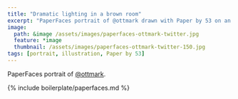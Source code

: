 ```yaml
---
title: "Dramatic lighting in a brown room"
excerpt: "PaperFaces portrait of @ottmark drawn with Paper by 53 on an iPad."
image: 
  path: &image /assets/images/paperfaces-ottmark-twitter.jpg 
  feature: *image
  thumbnail: /assets/images/paperfaces-ottmark-twitter-150.jpg
tags: [portrait, illustration, Paper by 53]
---
```


PaperFaces portrait of [@ottmark](http://twitter.com/ottmark).

{% include boilerplate/paperfaces.md %}
